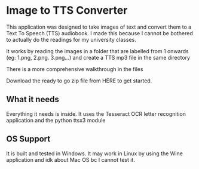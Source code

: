 
# Image to TTS Converter

This application was designed to take images of text and convert them to a Text To Speech (TTS) audiobook.
I made this because I cannot be bothered to actually do the readings for my university classes.

It works by reading the images in a folder that are labelled from 1 onwards (eg: 1.png, 2.png. 3.png...) and create a TTS mp3 file in the same directory

There is a more comprehensive walkthrough in the files

Download the ready to go zip file from HERE to get started.

## What it needs
Everything it needs is inside. It uses the Tesseract OCR letter recognition application and the python ttsx3 module

## OS Support
It is built and tested in Windows. It may work in Linux by using the Wine application and idk about Mac OS bc I cannot test it.